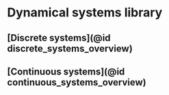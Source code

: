 
# Dynamical systems library

## [Discrete systems](@id discrete_systems_overview)


## [Continuous systems](@id continuous_systems_overview)


